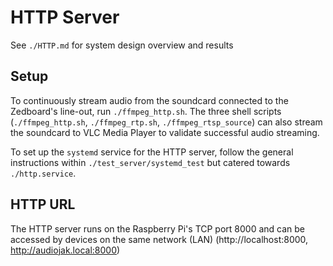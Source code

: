 # HTTP Server

See `./HTTP.md` for system design overview and results

## Setup

To continuously stream audio from the soundcard connected to the Zedboard's line-out, run `./ffmpeg_http.sh`. The three shell scripts (`./ffmpeg_http.sh`, `./ffmpeg_rtp.sh`, `./ffmpeg_rtsp_source`) can also stream the soundcard to VLC Media Player to validate successful audio streaming.

To set up the `systemd` service for the HTTP server, follow the general instructions within `./test_server/systemd_test` but catered towards `./http.service`.

## HTTP URL
The HTTP server runs on the Raspberry Pi's TCP port 8000 and can be accessed by devices on the same network (LAN) (http://localhost:8000, http://audiojak.local:8000)
